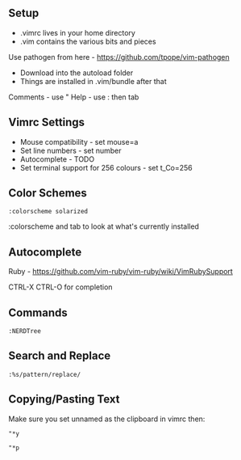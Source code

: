 Setup
-----

* .vimrc lives in your home directory
* .vim contains the various bits and pieces 

Use pathogen from here - https://github.com/tpope/vim-pathogen
* Download into the autoload folder
* Things are installed in .vim/bundle after that

Comments - use "
Help - use : then tab    

Vimrc Settings
--------------

* Mouse compatibility - set mouse=a
* Set line numbers - set number
* Autocomplete - TODO
* Set terminal support for 256 colours - set t_Co=256
    
Color Schemes
-------------

    :colorscheme solarized
    
:colorscheme and tab to look at what's currently installed

Autocomplete
------------

Ruby - https://github.com/vim-ruby/vim-ruby/wiki/VimRubySupport

CTRL-X CTRL-O for completion

Commands
--------

    :NERDTree

Search and Replace
------------------

    :%s/pattern/replace/

Copying/Pasting Text
--------------------

Make sure you set unnamed as the clipboard in vimrc then:

    "*y
    
    "*p
